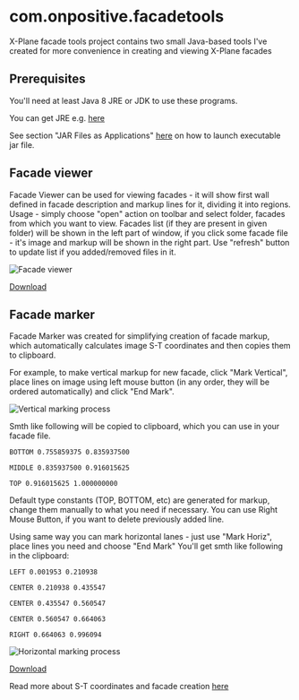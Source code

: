# com.onpositive.facadetools
X-Plane facade tools project contains two small Java-based tools I've created for more convenience in creating and viewing X-Plane facades

## Prerequisites
You'll need at least Java 8 JRE or JDK to use these programs. 

You can get JRE e.g. [here](http://www.oracle.com/technetwork/java/javase/downloads/jre8-downloads-2133155.html "")  

See section "JAR Files as Applications" [here](https://docs.oracle.com/javase/tutorial/deployment/jar/run.html "") on how to launch executable jar file. 

## Facade viewer
Facade Viewer can be used for viewing facades - it will show first wall defined in facade description and markup lines for it, dividing it into regions.
Usage - simply choose "open" action on toolbar and select folder, facades from which you want to view. Facades list (if they are present in given folder) will be shown in the left part of window, if you click some facade file - it's image and markup will be shown in the right part. 
Use "refresh" button to update list if you added/removed files in it.

![Facade viewer](https://32kda.github.io/com.onpositive.facadetools/viewer1.png "Facade viewer")

[Download](https://32kda.github.io/com.onpositive.facadetools/facadeviewer-0.0.1.jar "facadeviewer-0.0.1.jar") 

## Facade marker
Facade Marker was created for simplifying creation of facade markup, which automatically calculates image S-T coordinates and then copies them to clipboard.

For example, to make vertical markup for new facade, click "Mark Vertical", place lines on image using left mouse button (in any order, they will be ordered automatically) and click "End Mark". 

![Vertical marking process](https://32kda.github.io/com.onpositive.facadetools/marker1.png "Vertical marking process")

Smth like following will be copied to clipboard, which you can use in your facade file. 

`BOTTOM 0.755859375 0.835937500`  

`MIDDLE 0.835937500 0.916015625`  

`TOP 0.916015625 1.000000000`

Default type constants (TOP, BOTTOM, etc) are generated for markup, change them manually to what you need if necessary.
You can use Right Mouse Button, if you want to delete previously added line.

Using same way you can mark horizontal lanes - just use "Mark Horiz", place lines you need and choose "End Mark" You'll get smth like following in the clipboard:

`LEFT 0.001953 0.210938`

`CENTER 0.210938 0.435547`

`CENTER 0.435547 0.560547`

`CENTER 0.560547 0.664063`

`RIGHT 0.664063 0.996094`

![Horizontal marking process](https://32kda.github.io/com.onpositive.facadetools/marker2.png "Horizontal marking process")

[Download](https://32kda.github.io/com.onpositive.facadetools/facademarker-0.0.1.jar "facademarker-0.0.1.jar")

Read more about S-T coordinates and facade creation [here](https://developer.x-plane.com/article/facade-creation/#Understanding_S-T_coordinates)

 